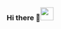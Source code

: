 ### Hi there 👋<img src="https://raw.githubusercontent.com/MartinHeinz/MartinHeinz/master/wave.gif" width="30px">


